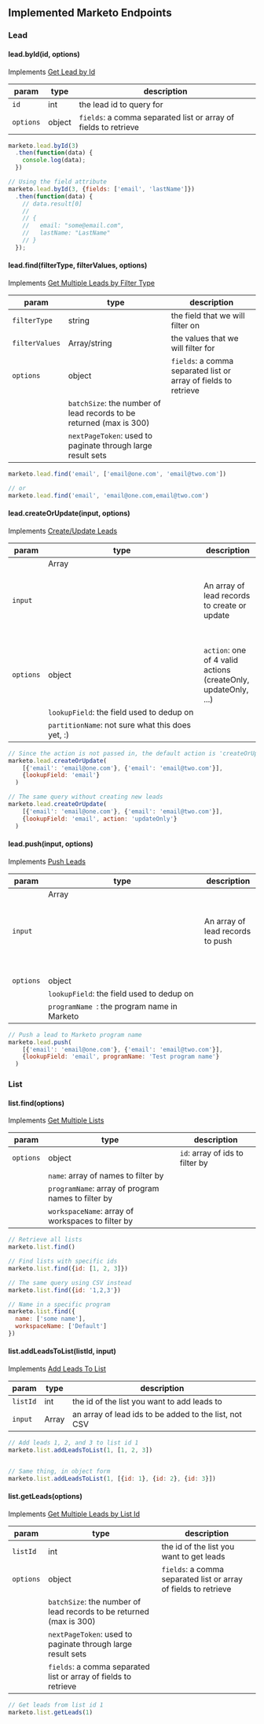 ## Implemented Marketo Endpoints

### Lead

#### lead.byId(id, options)

Implements [Get Lead by Id](http://developers.marketo.com/documentation/rest/get-lead-by-id/)

param | type | description
------|------|------------
`id`  | int | the lead id to query for
`options` | object | `fields`: a comma separated list or array of fields to retrieve

```js
marketo.lead.byId(3)
  .then(function(data) {
    console.log(data);
  })

// Using the field attribute
marketo.lead.byId(3, {fields: ['email', 'lastName']})
  .then(function(data) {
    // data.result[0]
    //
    // {
    //   email: "some@email.com",
    //   lastName: "LastName"
    // }
  });
```

#### lead.find(filterType, filterValues, options)

Implements [Get Multiple Leads by Filter Type](http://developers.marketo.com/documentation/rest/get-multiple-leads-by-filter-type/)

param | type | description
------|------|------------
`filterType`  | string | the field that we will filter on
`filterValues`  | Array<string>/string | the values that we will filter for
`options` | object | `fields`: a comma separated list or array of fields to retrieve
 | | `batchSize`: the number of lead records to be returned (max is 300)
 | | `nextPageToken`: used to paginate through large result sets

```js
marketo.lead.find('email', ['email@one.com', 'email@two.com'])

// or
marketo.lead.find('email', 'email@one.com,email@two.com')
```

#### lead.createOrUpdate(input, options)

Implements [Create/Update Leads](http://developers.marketo.com/documentation/rest/createupdate-leads/)

param | type | description
------|------|------------
`input`  | Array<Object> | An array of lead records to create or update
`options` | object | `action`: one of 4 valid actions (createOnly, updateOnly, ...)
 | | `lookupField`: the field used to dedup on
 | | `partitionName`: not sure what this does yet, :)

```js
// Since the action is not passed in, the default action is 'createOrUpdate'
marketo.lead.createOrUpdate(
    [{'email': 'email@one.com'}, {'email': 'email@two.com'}],
    {lookupField: 'email'}
  )

// The same query without creating new leads
marketo.lead.createOrUpdate(
    [{'email': 'email@one.com'}, {'email': 'email@two.com'}],
    {lookupField: 'email', action: 'updateOnly'}
  )
```

#### lead.push(input, options)

Implements [Push Leads](http://developers.marketo.com/rest-api/endpoint-reference/lead-database-endpoint-reference/#!/Leads/pushToMarketoUsingPOST)

param | type | description
------|------|------------
`input`  | Array<Object> | An array of lead records to push
`options` | object | 
 | | `lookupField`: the field used to dedup on
 | | `programName `: the program name in Marketo

```js
// Push a lead to Marketo program name
marketo.lead.push(
    [{'email': 'email@one.com'}, {'email': 'email@two.com'}],
    {lookupField: 'email', programName: 'Test program name'}
  )
```

### List

#### list.find(options)

Implements [Get Multiple Lists](http://developers.marketo.com/documentation/rest/get-multiple-lists/)

param | type | description
------|------|------------
`options` | object | `id`: array of ids to filter by
 | | `name`: array of names to filter by
 | | `programName`: array of program names to filter by
 | | `workspaceName`: array of workspaces to filter by

```js
// Retrieve all lists
marketo.list.find()

// Find lists with specific ids
marketo.list.find({id: [1, 2, 3]})

// The same query using CSV instead
marketo.list.find({id: '1,2,3'})

// Name in a specific program
marketo.list.find({
  name: ['some name'],
  workspaceName: ['Default']
})
```


#### list.addLeadsToList(listId, input)

Implements [Add Leads To List](http://developers.marketo.com/documentation/rest/add-leads-to-list/)

param | type | description
------|------|------------
`listId` | int | the id of the list you want to add leads to
`input` | Array<int> | an array of lead ids to be added to the list, not CSV

```js
// Add leads 1, 2, and 3 to list id 1
marketo.list.addLeadsToList(1, [1, 2, 3])


// Same thing, in object form
marketo.list.addLeadsToList(1, [{id: 1}, {id: 2}, {id: 3}])
```

#### list.getLeads(options)

Implements [Get Multiple Leads by List Id](http://developers.marketo.com/documentation/rest/get-multiple-leads-by-list-id)

param | type | description
------|------|------------
`listId` | int | the id of the list you want to get leads
`options` | object | `fields`: a comma separated list or array of fields to retrieve
 | | `batchSize`: the number of lead records to be returned (max is 300)
 | | `nextPageToken`: used to paginate through large result sets
 | | `fields`: a comma separated list or array of fields to retrieve

```js
// Get leads from list id 1
marketo.list.getLeads(1)
```
